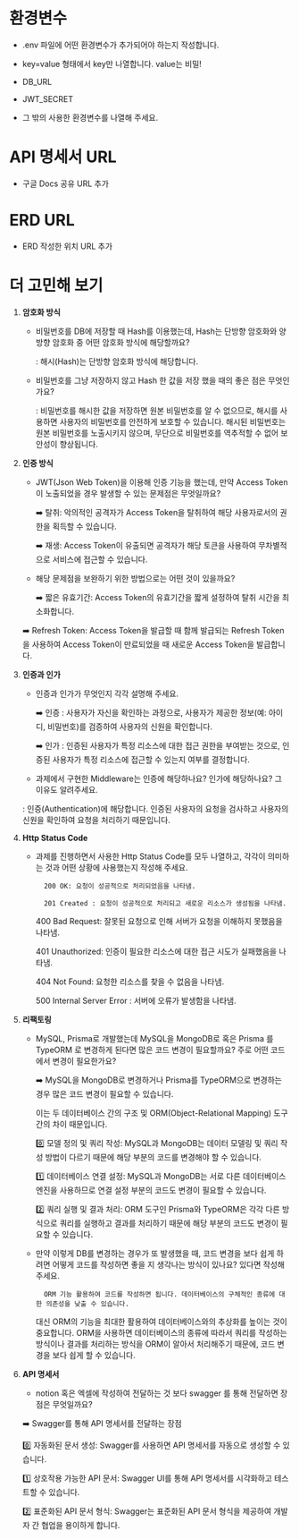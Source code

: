 # 환경변수
- .env 파일에 어떤 환경변수가 추가되어야 하는지 작성합니다.
- key=value 형태에서 key만 나열합니다. value는 비밀!

- DB_URL
- JWT_SECRET
- 그 밖의 사용한 환경변수를 나열해 주세요.

# API 명세서 URL
- 구글 Docs 공유 URL 추가

# ERD URL
- ERD 작성한 위치 URL 추가

# 더 고민해 보기
1. **암호화 방식**
    - 비밀번호를 DB에 저장할 때 Hash를 이용했는데, Hash는 단방향 암호화와 양방향 암호화 중 어떤 암호화 방식에 해당할까요?

       : 해시(Hash)는 단방향 암호화 방식에 해당합니다.

    - 비밀번호를 그냥 저장하지 않고 Hash 한 값을 저장 했을 때의 좋은 점은 무엇인가요?

       : 비밀번호를 해시한 값을 저장하면 원본 비밀번호를 알 수 없으므로, 해시를 사용하면 사용자의 비밀번호를 안전하게 보호할 수 있습니다. 
	해시된 비밀번호는 원본 비밀번호를 노출시키지 않으며, 무단으로 비밀번호를 역추적할 수 없어 보안성이 향상됩니다.

3. **인증 방식**
    - JWT(Json Web Token)을 이용해 인증 기능을 했는데, 만약 Access Token이 노출되었을 경우 발생할 수 있는 문제점은 무엇일까요?

       ➡️ 탈취: 악의적인 공격자가 Access Token을 탈취하여 해당 사용자로서의 권한을 획득할 수 있습니다.

       ➡️ 재생: Access Token이 유출되면 공격자가 해당 토큰을 사용하여 무차별적으로 서비스에 접근할 수 있습니다.

     - 해당 문제점을 보완하기 위한 방법으로는 어떤 것이 있을까요?

        ➡️ 짧은 유효기간: Access Token의 유효기간을 짧게 설정하여 탈취 시간을 최소화합니다.
   
   	➡️ Refresh Token: Access Token을 발급할 때 함께 발급되는 Refresh Token을 사용하여 Access Token이 만료되었을 때 새로운 Access Token을 발급합니다.

5. **인증과 인가**
    - 인증과 인가가 무엇인지 각각 설명해 주세요.

       ➡️ 인증 : 사용자가 자신을 확인하는 과정으로, 사용자가 제공한 정보(예: 아이디, 비밀번호)를 검증하여 사용자의 신원을 확인합니다.

       ➡️ 인가 : 인증된 사용자가 특정 리소스에 대한 접근 권한을 부여받는 것으로, 인증된 사용자가 특정 리소스에 접근할 수 있는지 여부를 결정합니다.
    
    - 과제에서 구현한 Middleware는 인증에 해당하나요? 인가에 해당하나요? 그 이유도 알려주세요.
   
    : 인증(Authentication)에 해당합니다. 인증된 사용자의 요청을 검사하고 사용자의 신원을 확인하여 요청을 처리하기 때문입니다.

6. **Http Status Code**
    - 과제를 진행하면서 사용한 Http Status Code를 모두 나열하고, 각각이 의미하는 것과 어떤 상황에 사용했는지 작성해 주세요.

     		200 OK: 요청이 성공적으로 처리되었음을 나타냄.

     		201 Created : 요청이 성공적으로 처리되고 새로운 리소스가 생성됨을 나타냄.
	
 		400 Bad Request: 잘못된 요청으로 인해 서버가 요청을 이해하지 못했음을 나타냄.
	
 		401 Unauthorized: 인증이 필요한 리소스에 대한 접근 시도가 실패했음을 나타냄.
	
 		404 Not Found: 요청한 리소스를 찾을 수 없음을 나타냄.
	
 		500 Internal Server Error : 서버에 오류가 발생함을 나타냄.

7. **리팩토링**
    - MySQL, Prisma로 개발했는데 MySQL을 MongoDB로 혹은 Prisma 를 TypeORM 로 변경하게 된다면 많은 코드 변경이 필요할까요? 주로 어떤 코드에서 변경이 필요한가요?

		➡️ MySQL을 MongoDB로 변경하거나 Prisma를 TypeORM으로 변경하는 경우 많은 코드 변경이 필요할 수 있습니다.

   		이는 두 데이터베이스 간의 구조 및 ORM(Object-Relational Mapping) 도구 간의 차이 때문입니다.
	
 		0️⃣ 모델 정의 및 쿼리 작성: MySQL과 MongoDB는 데이터 모델링 및 쿼리 작성 방법이 다르기 때문에 해당 부분의 코드를 변경해야 할 수 있습니다.

   		1️⃣ 데이터베이스 연결 설정: MySQL과 MongoDB는 서로 다른 데이터베이스 엔진을 사용하므로 연결 설정 부분의 코드도 변경이 필요할 수 있습니다.
	
 		2️⃣ 쿼리 실행 및 결과 처리: ORM 도구인 Prisma와 TypeORM은 각각 다른 방식으로 쿼리를 실행하고 결과를 처리하기 때문에 해당 부분의 코드도 변경이 필요할 수 있습니다.
      
    - 만약 이렇게 DB를 변경하는 경우가 또 발생했을 때, 코드 변경을 보다 쉽게 하려면 어떻게 코드를 작성하면 좋을 지 생각나는 방식이 있나요? 있다면 작성해 주세요.

      		ORM 기능 활용하여 코드를 작성하면 됩니다. 데이터베이스의 구체적인 종류에 대한 의존성을 낮출 수 있습니다. 
		대신 ORM의 기능을 최대한 활용하여 데이터베이스와의 추상화를 높이는 것이 중요합니다.
      		ORM을 사용하면 데이터베이스의 종류에 따라서 쿼리를 작성하는 방식이나 결과를 처리하는 방식을 ORM이 알아서 처리해주기 때문에, 코드 변경을 보다 쉽게 할 수 있습니다.


9. **API 명세서**
    - notion 혹은 엑셀에 작성하여 전달하는 것 보다 swagger 를 통해 전달하면 장점은 무엇일까요?
	
 	➡️ Swagger를 통해 API 명세서를 전달하는 장점

	0️⃣ 자동화된 문서 생성: Swagger를 사용하면 API 명세서를 자동으로 생성할 수 있습니다.
	
 	1️⃣ 상호작용 가능한 API 문서: Swagger UI를 통해 API 명세서를 시각화하고 테스트할 수 있습니다.
	
 	2️⃣ 표준화된 API 문서 형식: Swagger는 표준화된 API 문서 형식을 제공하여 개발자 간 협업을 용이하게 합니다.
